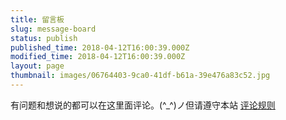```yaml
---
title: 留言板
slug: message-board
status: publish
published_time: 2018-04-12T16:00:39.000Z
modified_time: 2018-04-12T16:00:39.000Z
layout: page
thumbnail: images/06764403-9ca0-41df-b61a-39e476a83c52.jpg
---
```


有问题和想说的都可以在这里面评论。(^\_^)ノ但请遵守本站
[评论规则](/post/blog-comment-rules)
